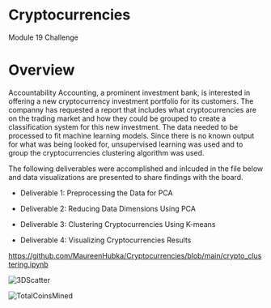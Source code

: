 # Cryptocurrencies
Module 19 Challenge

# Overview
Accountability Accounting, a prominent investment bank, is interested in offering a new cryptocurrency investment portfolio for its customers. The companny has requested a report that includes what cryptocurrencies are on the trading market and how they could be grouped to create a classification system for this new investment. The data needed to be processed to fit machine learning models. Since there is no known output for what was being looked for, unsupervised learning was used and to group the cryptocurrencies clustering algorithm was used.

The following deliverables were accomplished and inlcuded in the file below and data visualizations are presented to share findings with the board.

- Deliverable 1: Preprocessing the Data for PCA

- Deliverable 2: Reducing Data Dimensions Using PCA

- Deliverable 3: Clustering Cryptocurrencies Using K-means

- Deliverable 4: Visualizing Cryptocurrencies Results

https://github.com/MaureenHubka/Cryptocurrencies/blob/main/crypto_clustering.ipynb

![3DScatter](https://user-images.githubusercontent.com/95321969/164999041-631d6481-7407-4e3b-8a33-c4b56ed079ec.png)

![TotalCoinsMined](https://user-images.githubusercontent.com/95321969/164999045-2575956e-b349-4695-aadf-91d58b32f8ee.png)
